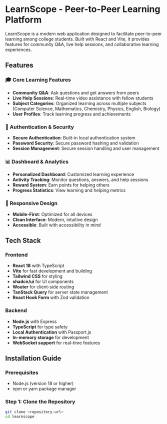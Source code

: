 # LearnScope - Peer-to-Peer Learning Platform

LearnScope is a modern web application designed to facilitate peer-to-peer learning among college students. Built with React and Vite, it provides features for community Q&A, live help sessions, and collaborative learning experiences.

## Features

### 🎓 Core Learning Features

- **Community Q&A**: Ask questions and get answers from peers
- **Live Help Sessions**: Real-time video assistance with fellow students
- **Subject Categories**: Organized learning across multiple subjects (Computer Science, Mathematics, Chemistry, Physics, English, Biology)
- **User Profiles**: Track learning progress and achievements

### 🔐 Authentication & Security

- **Secure Authentication**: Built-in local authentication system
- **Password Security**: Secure password hashing and validation
- **Session Management**: Secure session handling and user management

### 📊 Dashboard & Analytics

- **Personalized Dashboard**: Customized learning experience
- **Activity Tracking**: Monitor questions, answers, and help sessions
- **Reward System**: Earn points for helping others
- **Progress Statistics**: View learning and helping metrics

### 📱 Responsive Design

- **Mobile-First**: Optimized for all devices
- **Clean Interface**: Modern, intuitive design
- **Accessible**: Built with accessibility in mind

## Tech Stack

### Frontend

- **React 18** with TypeScript
- **Vite** for fast development and building
- **Tailwind CSS** for styling
- **shadcn/ui** for UI components
- **Wouter** for client-side routing
- **TanStack Query** for server state management
- **React Hook Form** with Zod validation

### Backend

- **Node.js** with Express
- **TypeScript** for type safety
- **Local Authentication** with Passport.js
- **In-memory storage** for development
- **WebSocket support** for real-time features

## Installation Guide

### Prerequisites

- Node.js (version 18 or higher)
- npm or yarn package manager

### Step 1: Clone the Repository

```bash
git clone <repository-url>
cd learnscope
```
